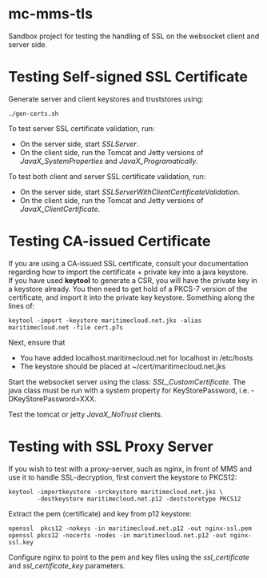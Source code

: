 mc-mms-tls
==========

Sandbox project for testing the handling of SSL on the websocket client and server side.
 

Testing Self-signed SSL Certificate
================================

Generate server and client keystores and truststores using:

    ./gen-certs.sh

To test server SSL certificate validation, run:

* On the server side, start _SSLServer_.
* On the client side, run the Tomcat and Jetty versions of _JavaX_SystemProperties_ and _JavaX_Programatically_.

To test both client and server SSL certificate validation, run:

* On the server side, start _SSLServerWithClientCertificateValidation_.
* On the client side, run the Tomcat and Jetty versions of _JavaX_ClientCertificate_.


Testing CA-issued Certificate
=============================

If you are using a CA-issued SSL certificate, consult your documentation regarding how to import the certificate + private key
into a java keystore.<br>
If you have used **keytool** to generate a CSR, you will have the private key in a keystore already. You then need to get hold of 
a PKCS-7 version of the certificate, and import it into the private key keystore. Something along the lines of:

    keytool -import -keystore maritimecloud.net.jks -alias maritimecloud.net -file cert.p7s

Next, ensure that

* You have added localhost.maritimecloud.net for localhost in /etc/hosts
* The keystore should be placed at ~/cert/maritimecloud.net.jks

Start the websocket server using the class: _SSL_CustomCertificate_. 
The java class must be run with a system property for KeyStorePassword, i.e. -DKeyStorePassword=XXX.

Test the tomcat or jetty _JavaX_NoTrust_ clients.


Testing with SSL Proxy Server
=========================

If you wish to test with a proxy-server, such as nginx, in front of MMS and use it to handle SSL-decryption, first convert the keystore to PKCS12:
  
    keytool -importkeystore -srckeystore maritimecloud.net.jks \
            -destkeystore maritimecloud.net.p12 -deststoretype PKCS12

Extract the pem (certificate) and key from  p12 keystore:

    openssl  pkcs12 -nokeys -in maritimecloud.net.p12 -out nginx-ssl.pem
    openssl pkcs12 -nocerts -nodes -in maritimecloud.net.p12 -out nginx-ssl.key

Configure nginx to point to the pem and key files using the *ssl_certificate* and *ssl_certificate_key* parameters.

